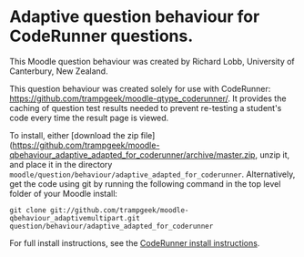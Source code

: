 # Adaptive question behaviour for CodeRunner questions.

This Moodle question behaviour was created by Richard Lobb,
University of Canterbury, New Zealand.

This question behaviour was created solely for use with CodeRunner:
https://github.com/trampgeek/moodle-qtype_coderunner/. It provides the
caching of question test results needed to prevent re-testing a student's
code every time the result page is viewed.

To install, either [download the zip file](https://github.com/trampgeek/moodle-qbehaviour_adaptive_adapted_for_coderunner/archive/master.zip,
unzip it, and place it in the directory `moodle/question/behaviour/adaptive_adapted_for_coderunner`.
Alternatively, get the code using git by running the following command in the
top level folder of your Moodle install:

    git clone git://github.com/trampgeek/moodle-qbehaviour_adaptivemultipart.git question/behaviour/adaptive_adapted_for_coderunner

For full install instructions, see the
[CodeRunner install instructions](https://github.com/trampgeek/moodle-qtype_coderunner/blob/master/Readme.md).